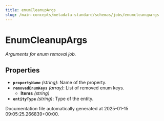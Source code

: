 ```yaml
---
title: enumCleanupArgs
slug: /main-concepts/metadata-standard/schemas/jobs/enumcleanupargs
---
```


# EnumCleanupArgs

*Arguments for enum removal job.*

## Properties

- **`propertyName`** *(string)*: Name of the property.
- **`removedEnumKeys`** *(array)*: List of removed enum keys.
  - **Items** *(string)*
- **`entityType`** *(string)*: Type of the entity.


Documentation file automatically generated at 2025-01-15 09:05:25.266839+00:00.
